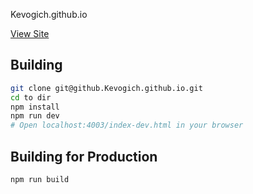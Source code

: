 Kevogich.github.io

[View Site](Kevogich.tk)


Building
--------

```bash
git clone git@github.Kevogich.github.io.git
cd to dir 
npm install
npm run dev
# Open localhost:4003/index-dev.html in your browser
```

Building for Production
--------

```bash
npm run build
```
